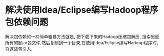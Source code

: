 # 解决使用Idea/Eclipse编写Hadoop程序包依赖问题

解决包依赖的一种简单粗暴方法就是, 把下载下来的Hadoop压缩包解压, 搜索里面所有的额jar包文件,然后复制到一个目录,在使用Idea/Eclipse编写Hadoop程序时, 将这些包引入.
